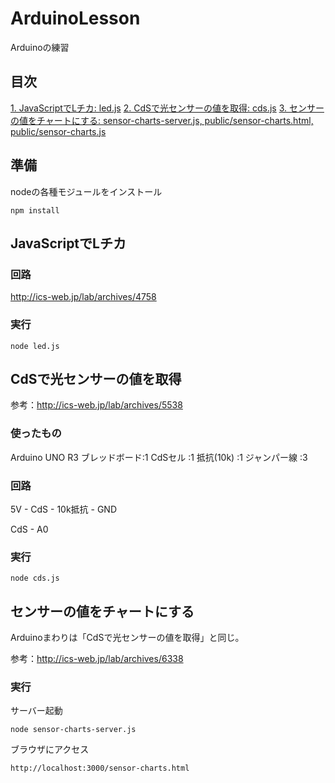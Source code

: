 # ArduinoLesson

Arduinoの練習

## 目次

[1. JavaScriptでLチカ: led.js](#1)
[2. CdSで光センサーの値を取得: cds.js](#2)
[3. センサーの値をチャートにする: sensor-charts-server.js, public/sensor-charts.html, public/sensor-charts.js](#3)

## 準備

nodeの各種モジュールをインストール

```
npm install
```

<a name="1"></a>
## JavaScriptでLチカ

### 回路

http://ics-web.jp/lab/archives/4758

### 実行

```
node led.js
```

<a name="2"></a>
## CdSで光センサーの値を取得

参考：http://ics-web.jp/lab/archives/5538

### 使ったもの

Arduino UNO R3
ブレッドボード:1
CdSセル		:1
抵抗(10k)	:1
ジャンパー線	:3

### 回路

5V - CdS - 10k抵抗 - GND

CdS - A0

### 実行

```
node cds.js
```

<a name="3"></a>
## センサーの値をチャートにする

Arduinoまわりは「CdSで光センサーの値を取得」と同じ。

参考：http://ics-web.jp/lab/archives/6338

### 実行

サーバー起動

```
node sensor-charts-server.js
```

ブラウザにアクセス

```
http://localhost:3000/sensor-charts.html
```
